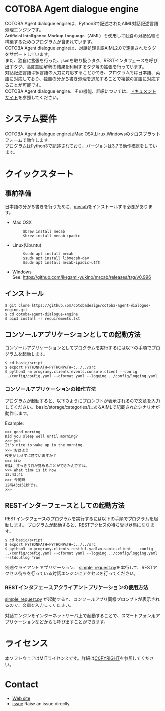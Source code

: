 # COTOBA Agent dialogue engine

COTOBA Agent dialogue engineは、Python3で記述されたAIML対話記述言語処理エンジンです。  
Artificial Intelligence Markup Language（AIML）を使用して独自の対話処理を構築するためのプログラムが含まれています。  
COTOBA Agent dialogue engineは、対話処理言語AIML2.0で定義されたタグをサポートしています。  
また、独自に拡張を行った、jsonを取り扱うタグ、RESTインタフェースを呼び出すタグ、高度意図解釈の結果を利用するタグ等の拡張を行っています。  
対話記述言語は多言語の入力に対応することができ、プログラムでは日本語、英語に対応しており、独自の分かち書き処理を追加することで複数の言語に対応することが可能です。  
COTOBA Agent dialogue engine、その機能、詳細については、[ドキュメントサイト](https://cotoba-agent-oss-docs-ja.readthedocs.io/en/latest/)を参照してください。  



# システム要件

COTOBA Agent dialogue engineはMac OSX,Linux,Windowsのクロスプラットフォームで動作します。  
プログラムはPython3で記述されており、バージョンは3.7で動作確認をしています。


# クイックスタート

## 事前準備
日本語の分かち書きを行うために、[mecab](https://taku910.github.io/mecab/)をインストールする必要があります。


* Mac OSX
```
        $brew install mecab
        $brew install mecab-ipadic
```

* Linux(Ubuntu)

```
        $sudo apt install mecab
        $sudo apt install libmecab-dev
        $sudo apt install mecab-ipadic-utf8
```

* Windows  
        See: https://github.com/ikegami-yukino/mecab/releases/tag/v0.996


## インストール

```
$ git clone https://github.com/cotobadesign/cotoba-agent-dialogue-engine.git
$ cd cotoba-agent-dialogue-engine
$ pip3 install -r requirements.txt
```

## コンソールアプリケーションとしての起動方法
コンソールアプリケーションとしてプログラムを実行するには以下の手順でプログラムを起動します。

```
$ cd basic/script
$ export PYTHONPATH=PYTHONPATH=:../../src 
$ python3 -m programy.clients.events.console.client --config ../config/config.yaml --cformat yaml --logging ../config/logging.yaml
```

### コンソールアプリケーションの操作方法
プログラムが起動すると、以下のようにプロンプトが表示されるので文章を入力してください。
basic/storage/categories/にあるAIMLで記載されたシナリオが動作します。

Example:
``` 
>>> good morning  
Did you sleep well until morning?  
>>> yes  
It's nice to wake up in the morning.  
>>> おはよう  
夜更かしせずに寝ていますか？  
>>> はい  
朝は、すっきり目が覚めることができたんですね。  
>>> What time is it now   
12:43:41  
>>> 今何時  
12時43分51秒です。  
>>>  
```

## RESTインターフェースとしての起動方法
RESTインタフェースのプログラムを実行するには以下の手順でプログラムを起動します。
プログラムが起動すると、RESTアクセスの待ち受け状態になります。

```
$ cd basic/script
$ export PYTHONPATH=PYTHONPATH=:../../src 
$ python3 -m programy.clients.restful.yadlan.sanic.client  --config ../config/config.yaml --cformat yaml --logging ../config/logging.yaml --stdoutlog True

```

別途クライアントアプリケーション、 [simple_request.py](https://github.com/cotobadesign/cotoba-agent-dialogue-engine/blob/master/dialogue-engine/basic/script/simple_request.py)を実行して、RESTアクセス待ちを行っている対話エンジンにアクセスを行ってください。

### RESTインタフェースアクライアントプリケーションの使用方法
[simple_request.py](https://github.com/cotobadesign/cotoba-agent-dialogue-engine/blob/master/dialogue-engine/basic/script/simple_request.py) が起動すると、コンソールアプリ同様プロンプトが表示されるので、文章を入力してください。

対話エンジンをインターネットサーバ上で起動することで、スマートフォン用アプリケーションなどからも呼び出すことができます。

# ライセンス
本ソフトウェアはMITライセンスです。詳細は[COPYRIGHT](https://github.com/cotobadesign/cotoba-agent-dialogue-engine/blob/master/dialogue-engine/COPYRIGHT.txt)を参照してください。

# Contact
* [Web site](https://www.cotoba.net)  
* [issue](https://github.com/cotobadesign/cotoba-agent-dialogue-engine/issues) Raise an issue directly  
